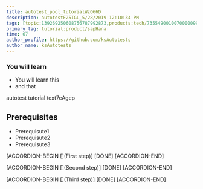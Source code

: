 ```yaml
---
title: autotest_pool_tutorialWzO66D
description: autotestF25IGL_5/28/2019 12:10:34 PM
tags: [topic:139269250608756787992873,products:tech/73554900100700000996,tutorial:experience/advanced]
primary_tag: tutorial:product/sapHana
time: 67
author_profile: https://github.com/ksAutotests
author_name: ksAutotests
---
```

### You will learn
- You will learn this
- and that

autotest tutorial text7cAgep

## Prerequisites
- Prerequisute1
- Prerequisute2
- Prerequisute3

[ACCORDION-BEGIN [](First step)]
[DONE]
[ACCORDION-END]

[ACCORDION-BEGIN [](Second step)]
[DONE]
[ACCORDION-END]

[ACCORDION-BEGIN [](Third step)]
[DONE]
[ACCORDION-END]

